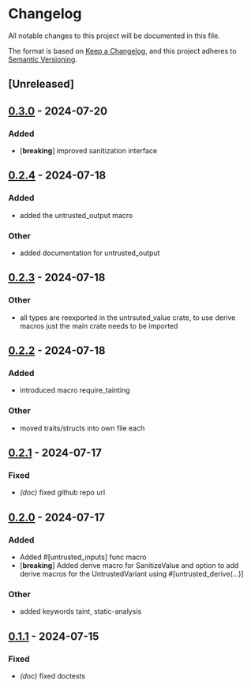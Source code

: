 # Changelog
All notable changes to this project will be documented in this file.

The format is based on [Keep a Changelog](https://keepachangelog.com/en/1.0.0/),
and this project adheres to [Semantic Versioning](https://semver.org/spec/v2.0.0.html).

## [Unreleased]

## [0.3.0](https://github.com/0xCCF4/UntrustedValue/compare/untrusted_value_derive_internals-v0.2.4...untrusted_value_derive_internals-v0.3.0) - 2024-07-20

### Added
- [**breaking**] improved sanitization interface

## [0.2.4](https://github.com/0xCCF4/UntrustedValue/compare/untrusted_value_derive_internals-v0.2.3...untrusted_value_derive_internals-v0.2.4) - 2024-07-18

### Added
- added the untrusted_output macro

### Other
- added documentation for untrusted_output

## [0.2.3](https://github.com/0xCCF4/UntrustedValue/compare/untrusted_value_derive_internals-v0.2.2...untrusted_value_derive_internals-v0.2.3) - 2024-07-18

### Other
- all types are reexported in the untrsuted_value crate, to use derive macros just the main crate needs to be imported

## [0.2.2](https://github.com/0xCCF4/UntrustedValue/compare/untrusted_value_derive_internals-v0.2.1...untrusted_value_derive_internals-v0.2.2) - 2024-07-18

### Added
- introduced macro require_tainting

### Other
- moved traits/structs into own file each

## [0.2.1](https://github.com/0xCCF4/UntrustedValue/compare/untrusted_value_derive_internals-v0.2.0...untrusted_value_derive_internals-v0.2.1) - 2024-07-17

### Fixed
- *(doc)* fixed github repo url

## [0.2.0](https://github.com/0xCCF4/UntrustedValue/compare/untrusted_value_derive_internals-v0.1.1...untrusted_value_derive_internals-v0.2.0) - 2024-07-17

### Added
- Added #[untrusted_inputs] func macro
- [**breaking**] Added derive macro for SanitizeValue and option to add derive macros for the UntrustedVariant using #[untrusted_derive(...)]

### Other
- added keywords taint, static-analysis

## [0.1.1](https://github.com/0xCCF4/UntrustedValue/compare/untrusted_value_derive_internals-v0.1.0...untrusted_value_derive_internals-v0.1.1) - 2024-07-15

### Fixed
- *(doc)* fixed doctests

